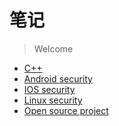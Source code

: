 # 笔记

> Welcome

- [C++](/c/README.md)
- [Android security]()
- [IOS security]()
- [Linux security]()
- [Open source project]()